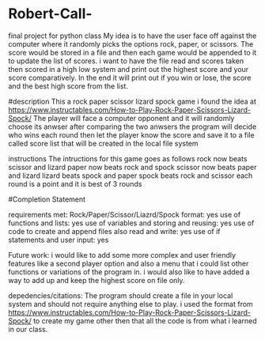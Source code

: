# Robert-Call-
final project for python class
My idea is to have the user face off against the computer where it randomly picks the options rock, paper, or scissors. The score would be stored in a file and then each game would be appended to it to update the list of scores. i want to have the file read and scores taken then scored in a high low system and print out the highest score and your score comparatively.  In the end it will print out if you win or lose, the score and the best high score from the list.

#description
This a rock paper scissor lizard spock game i found the idea at
https://www.instructables.com/How-to-Play-Rock-Paper-Scissors-Lizard-Spock/
The player will face a computer opponent and it will randomly choose its anwser
after comparing the two anwsers the program will decide who wins each round then
let the player know the score and save it to a file called score list that will
be created in the local file system

instructions
The intructions for this game goes as follows
rock now beats scissor and lizard
paper now beats rock and spock
scissor now beats paper and lizard
lizard beats spock and paper
spock beats rock and scissor
each round is a point and it is best of 3 rounds

#Completion Statement

requirements met:
Rock/Paper/Scissor/Liazrd/Spock format: yes
use of functions and lists: yes
use of variables and storing and reusing: yes
use of code to create and append files also read and write: yes
use of if statements and user input: yes

Future work:
i would like to add some more complex and user friendly features like a second player option and also a menu that i could list other functions or variations of the program in.
i would also like to have added a way to add up and keep the highest score on file only.

depedencies/citations:
The program should create a file in your local system and should not require anything else to play.
i used the format from https://www.instructables.com/How-to-Play-Rock-Paper-Scissors-Lizard-Spock/ to create my game other then that all the code is from what i learned in our class.

